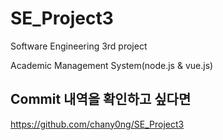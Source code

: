 # SE_Project3
Software Engineering 3rd project

Academic Management System(node.js & vue.js)


## Commit 내역을 확인하고 싶다면
https://github.com/chany0ng/SE_Project3
